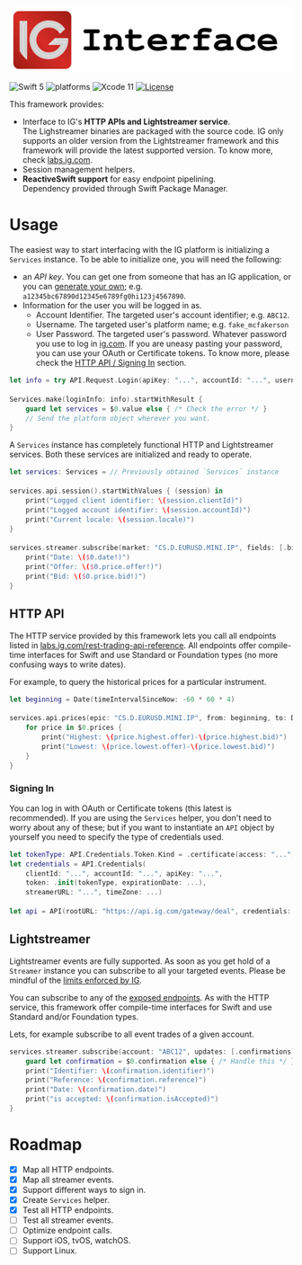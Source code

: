 <p align="center">
    <img src="Assets/IG.svg" alt="Codable CSV"/>
</p>

![Swift 5](https://img.shields.io/badge/Swift-5-orange.svg) ![platforms](https://img.shields.io/badge/platforms-macOS-lightgrey.svg) ![Xcode 11](https://img.shields.io/badge/Xcode-11-blueviolet.svg) [![License](http://img.shields.io/:license-mit-blue.svg)](http://doge.mit-license.org)

This framework provides:
- Interface to IG's **HTTP APIs and Lightstreamer service**.
  <br>The Lighstreamer binaries are packaged with the source code. IG only supports an older version from the Lightstreamer framework and this framework will provide the latest supported version. To know more, check [labs.ig.com](https://labs.ig.com/lightstreamer-downloads).
- Session management helpers.
- **ReactiveSwift support** for easy endpoint pipelining.
  <br>Dependency provided through Swift Package Manager.

Usage
=====

The easiest way to start interfacing with the IG platform is initializing a `Services` instance. To be able to initialize one, you will need the following:
- an *API key*.
  You can get one from someone that has an IG application, or you can [generate your own](https://labs.ig.com/gettingstarted); e.g. `a12345bc67890d12345e6789fg0hi123j4567890`.
- Information for the user you will be logged in as.
  - Account Identifier.
    The targeted user's account identifier; e.g. `ABC12`.
  - Username.
    The targeted user's platform name; e.g. `fake_mcfakerson`
  - User Password.
    The targeted user's password. Whatever password you use to log in [ig.com](https://www.ig.com).
    If you are uneasy pasting your password, you can use your OAuth or Certificate tokens. To know more, please check the [HTTP API / Signing In](#Signing-In) section.

```swift
let info = try API.Request.Login(apiKey: "...", accountId: "...", username: "...", password: "...")

Services.make(loginInfo: info).startWithResult {
    guard let services = $0.value else { /* Check the error */ }
    // Send the platform object wherever you want.
}
```

A `Services` instance has completely functional HTTP and Lightstreamer services. Both these services are initialized and ready to operate.
```swift
let services: Services = // Previously obtained `Services` instance

services.api.session().startWithValues { (session) in
    print("Logged client identifier: \(session.clientId)")
    print("Logged account identifier: \(session.accountId)")
    print("Current locale: \(session.locale)")
}

services.streamer.subscribe(market: "CS.D.EURUSD.MINI.IP", fields: [.bid, .offer, .date]).startWithValues {
    print("Date: \($0.date!)")
    print("Offer: \($0.price.offer!)")
    print("Bid: \($0.price.bid!)")
}
```

HTTP API
--------

The HTTP service provided by this framework lets you call all endpoints listed in [labs.ig.com/rest-trading-api-reference](https://labs.ig.com/rest-trading-api-reference). All endpoints offer compile-time interfaces for Swift and use Standard or Foundation types (no more confusing ways to write dates).

For example, to query the historical prices for a particular instrument.
```swift
let beginning = Date(timeIntervalSinceNow: -60 * 60 * 4)

services.api.prices(epic: "CS.D.EURUSD.MINI.IP", from: beginning, to: Date(), resolution: .minute).startWithValues {
    for price in $0.prices {
        print("Highest: \(price.highest.offer)-\(price.highest.bid)")
        print("Lowest: \(price.lowest.offer)-\(price.lowest.bid)")
    }
}
```

### Signing In
You can log in with OAuth or Certificate tokens (this latest is recommended). If you are using the `Services` helper, you don't need to worry about any of these; but if you want to instantiate an `API` object by yourself you need to specify the type of credentials used.

```swift
let tokenType: API.Credentials.Token.Kind = .certificate(access: "...", security: "...")
let credentials = API.Credentials(
    clientId: "...", accountId: "...", apiKey: "...",
    token: .init(tokenType, expirationDate: ...),
    streamerURL: "...", timeZone: ...)

let api = API(rootURL: "https://api.ig.com/gateway/deal", credentials: credentials)
```

Lightstreamer
-------------

Lightstreamer events are fully supported. As soon as you get hold of a `Streamer` instance you can subscribe to all your targeted events. Please be mindful of the [limits enforced by IG](https://labs.ig.com/faq#limits).

You can subscribe to any of the [exposed endpoints](https://labs.ig.com/streaming-api-reference). As with the HTTP service, this framework offer compile-time interfaces for Swift and use Standard and/or Foundation types.

Lets, for example subscribe to all event trades of a given account.
```swift
services.streamer.subscribe(account: "ABC12", updates: [.confirmations]).startWithValues {
    guard let confirmation = $0.confirmation else { /* Handle this */ }
    print("Identifier: \(confirmation.identifier)")
    print("Reference: \(confirmation.reference)")
    print("Date: \(confirmation.date)")
    print("is accepted: \(confirmation.isAccepted)")
}
```

Roadmap
=======

- [x] Map all HTTP endpoints.
- [x] Map all streamer events.
- [x] Support different ways to sign in.
- [x] Create `Services` helper.
- [x] Test all HTTP endpoints.
- [ ] Test all streamer events.
- [ ] Optimize endpoint calls.
- [ ] Support iOS, tvOS, watchOS.
- [ ] Support Linux.
